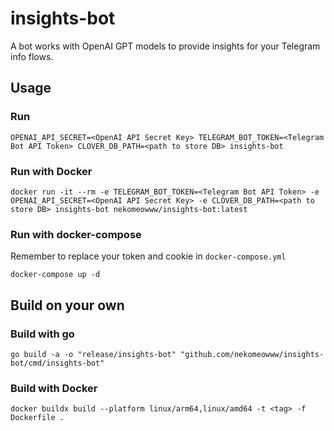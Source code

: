# insights-bot

A bot works with OpenAI GPT models to provide insights for your Telegram info flows.

## Usage

### Run

```shell
OPENAI_API_SECRET=<OpenAI API Secret Key> TELEGRAM_BOT_TOKEN=<Telegram Bot API Token> CLOVER_DB_PATH=<path to store DB> insights-bot
```

### Run with Docker

```shell
docker run -it --rm -e TELEGRAM_BOT_TOKEN=<Telegram Bot API Token> -e OPENAI_API_SECRET=<OpenAI API Secret Key> -e CLOVER_DB_PATH=<path to store DB> insights-bot nekomeowww/insights-bot:latest
```

### Run with docker-compose

Remember to replace your token and cookie in `docker-compose.yml`

```shell
docker-compose up -d
```

## Build on your own

### Build with go

```shell
go build -a -o "release/insights-bot" "github.com/nekomeowww/insights-bot/cmd/insights-bot"
```

### Build with Docker

```shell
docker buildx build --platform linux/arm64,linux/amd64 -t <tag> -f Dockerfile .
```

